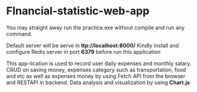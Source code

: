# FInancial-statistic-web-app

You may straight away run the practice.exe without compile and run any command.

Default server will be serve in **ttp://localhost:8000/**
Kindly install and configure Redis server in port **6379** before run this application

This app-lication is used to record user daily expenses and monthly salary.<br />
CRUD on saving money, expenses category such as transportation, food and etc as well as expenses money by using Fetch API from the browser and RESTAPI in backend.
Data analysis and visualization by using **Chart.js** 









